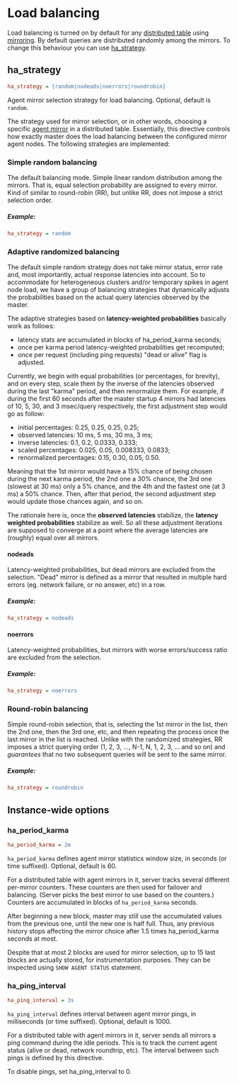 # Load balancing

Load balancing is turned on by default for any [distributed table](../../Creating_an_index/Creating_a_distributed_index/Creating_a_distributed_index.md) using [mirroring](../../Creating_a_cluster/Remote_nodes/Mirroring.md). By default queries are distributed randomly among the mirrors. To change this behaviour you can use [ha_strategy](../../Creating_a_cluster/Remote_nodes/Load_balancing.md).

## ha_strategy

```ini
ha_strategy = {random|nodeads|noerrors|roundrobin}
```

Agent mirror selection strategy for load balancing. Optional, default is `random`.

The strategy used for mirror selection, or in other words, choosing a specific [agent mirror](../../Creating_a_cluster/Remote_nodes/Mirroring.md#Agent-mirrors) in a distributed table. Essentially, this directive controls how exactly master does the load balancing between the configured mirror agent nodes. The following strategies are implemented:

### Simple random balancing

<!-- example conf balancing 1 -->
The default balancing mode. Simple linear random distribution among the mirrors. That is, equal selection probability are assigned to every mirror. Kind of similar to round-robin (RR), but unlike RR, does not impose a strict selection order.

<!-- intro -->
##### Example:

<!-- request Example -->
```ini
ha_strategy = random
```
<!-- end -->

### Adaptive randomized balancing

The default simple random strategy does not take mirror status, error rate and, most importantly, actual response latencies into account. So to accommodate for heterogeneous clusters and/or temporary spikes in agent node load, we have a group of balancing strategies that dynamically adjusts the probabilities based on the actual query latencies observed by the master.

The adaptive strategies based on **latency-weighted probabilities** basically work as follows:

* latency stats are accumulated in blocks of ha_period_karma seconds;
* once per karma period latency-weighted probabilities get recomputed;
* once per request (including ping requests) "dead or alive" flag is adjusted.

Currently, we begin with equal probabilities (or percentages, for brevity), and on every step, scale them by the inverse of the latencies observed during the last "karma" period, and then renormalize them. For example, if during the first 60 seconds after the master startup 4 mirrors had latencies of 10, 5, 30, and 3 msec/query respectively, the first adjustment step would go as follow:

* initial percentages: 0.25, 0.25, 0.25, 0.25;
* observed latencies: 10 ms, 5 ms, 30 ms, 3 ms;
* inverse latencies: 0.1, 0.2, 0.0333, 0.333;
* scaled percentages: 0.025, 0.05, 0.008333, 0.0833;
* renormalized percentages: 0.15, 0.30, 0.05, 0.50.

Meaning that the 1st mirror would have a 15% chance of being chosen during the next karma period, the 2nd one a 30% chance, the 3rd one (slowest at 30 ms) only a 5% chance, and the 4th and the fastest one (at 3 ms) a 50% chance. Then, after that period, the second adjustment step would update those chances again, and so on.

The rationale here is, once the **observed latencies** stabilize, the **latency weighted probabilities** stabilize as well. So all these adjustment iterations are supposed to converge at a point where the average latencies are (roughly) equal over all mirrors.

<!-- example conf balancing 2 -->
#### nodeads
Latency-weighted probabilities, but dead mirrors are excluded from the selection. "Dead" mirror is defined as a mirror that resulted in multiple hard errors (eg. network failure, or no answer, etc) in a row.

<!-- intro -->
##### Example:

<!-- request Example -->
```ini
ha_strategy = nodeads
```
<!-- end -->

<!-- example conf balancing 3 -->
#### noerrors

Latency-weighted probabilities, but mirrors with worse errors/success ratio are excluded from the selection.

<!-- intro -->
##### Example:

<!-- request Example -->

```ini
ha_strategy = noerrors
```
<!-- end -->

### Round-robin balancing

<!-- example conf balancing 4 -->
Simple round-robin selection, that is, selecting the 1st mirror in the list, then the 2nd one, then the 3rd one, etc, and then repeating the process once the last mirror in the list is reached. Unlike with the randomized strategies, RR imposes a strict querying order (1, 2, 3, ..., N-1, N, 1, 2, 3, ... and so on) and *guarantees* that no two subsequent queries will be sent to the same mirror.

<!-- intro -->
##### Example:

<!-- request Example -->
```ini
ha_strategy = roundrobin
```
<!-- end -->

## Instance-wide options

### ha_period_karma

```ini
ha_period_karma = 2m
```

`ha_period_karma` defines agent mirror statistics window size, in seconds (or time suffixed). Optional, default is 60.

For a distributed table with agent mirrors in it, server tracks several different per-mirror counters. These counters are then used for failover and balancing. (Server picks the best mirror to use based on the counters.) Counters are accumulated in blocks of `ha_period_karma` seconds.

After beginning a new block, master may still use the accumulated values from the previous one, until the new one is half full. Thus, any previous history stops affecting the mirror choice after 1.5 times ha_period_karma seconds at most.

Despite that at most 2 blocks are used for mirror selection, up to 15 last blocks are actually stored, for instrumentation purposes. They can be inspected using `SHOW AGENT STATUS` statement.

### ha_ping_interval

```ini
ha_ping_interval = 3s
```

`ha_ping_interval` defines interval between agent mirror pings, in milliseconds (or time suffixed). Optional, default is 1000.

For a distributed table with agent mirrors in it, server sends all mirrors a ping command during the idle periods. This is to track the current agent status (alive or dead, network roundtrip, etc). The interval between such pings is defined by this directive.

To disable pings, set ha_ping_interval to 0.
